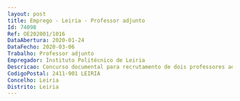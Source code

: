 ```yaml
--- 
layout: post
title: Emprego - Leiria - Professor adjunto
Id: 74098
Ref: OE202001/1016
DataAbertura: 2020-01-24
DataFecho: 2020-03-06
Trabalho: Professor adjunto
Empregador: Instituto Politécnico de Leiria
Descricao: Concurso documental para recrutamento de dois professores adjuntos, na modalidade de contrato de trabalho em funções públicas por tempo indeterminado, para a área disciplinar de Desporto, da Escola Superior de Educação e Ciências Sociais do Instituto Politécnico de Leiria
CodigoPostal: 2411-901 LEIRIA
Concelho: Leiria
Distrito: Leiria
--- 
```

